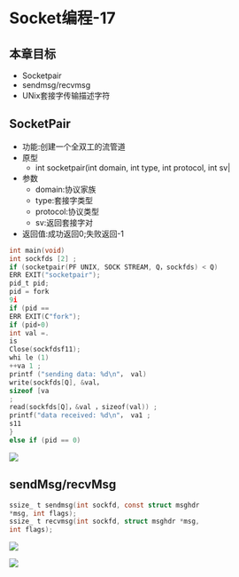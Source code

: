 # Socket编程-17

## 本章目标

- Socketpair
- sendmsg/recvmsg
- UNix套接字传输描述字符

## SocketPair

- 功能:创建一个全双工的流管道
- 原型
  - int socketpair(int domain, int type, int protocol, int sv|
- 参数
  - domain:协议家族
  - type:套接字类型
  -  protocol:协议类型
  - sv:返回套接字对
- 返回值:成功返回0;失败返回-1

```c
int main(void)
int sockfds [2] ;
if (socketpair(PF UNIX, SOCK STREAM, Q，sockfds) < Q)
ERR EXIT("socketpair");
pid_t pid;
pid = fork
9i
if (pid ==
ERR EXIT(C"fork");
if (pid➢0)
int val =.
is
Close(sockfdsf11);
whi le (1)
++va 1 ;
printf ("sending data: %d\n"， val)
write(sockfds[Q], &val，
sizeof [va
;
read(sockfds[Q]，&val ，sizeof(val)) ;
printf("data received: %d\n"， va1 ;
s11
}
else if (pid == 0)

```

![](https://i.loli.net/2020/05/31/rEhw86MuKgeSiZH.png)

## sendMsg/recvMsg

```c
ssize_ t sendmsg(int sockfd, const struct msghdr
*msg, int flags);
ssize_ t recvmsg(int sockfd, struct msghdr *msg,
int flags);
```

![](https://i.loli.net/2020/05/31/YftrolWmEuZhAy8.png)

![](https://i.loli.net/2020/05/31/sLmdke2Jut4vOZw.png)